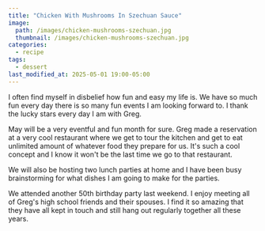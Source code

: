 ```yaml
---
title: "Chicken With Mushrooms In Szechuan Sauce"
image: 
  path: /images/chicken-mushrooms-szechuan.jpg
  thumbnail: /images/chicken-mushrooms-szechuan.jpg
categories:
  - recipe
tags:
  - dessert
last_modified_at: 2025-05-01 19:00-05:00
---
```



I often find myself in disbelief how fun and easy my life is. We have so much fun every day there is so many fun events I am looking forward to. I thank the lucky stars every day I am with Greg.

May will be a very eventful and fun month for sure. Greg made a reservation at a very cool restaurant where we get to tour the kitchen and get to eat unlimited amount of whatever food they prepare for us. It's such a cool concept and I know it won't be the last time we go to that restaurant.

We will also be hosting two lunch parties at home and I have been busy brainstorming for what dishes I am going to make for the parties.

We attended another 50th birthday party last weekend. I enjoy meeting all of Greg's high school friends and their spouses. I find it so amazing that they have all kept in touch and still hang out regularly together all these years.

